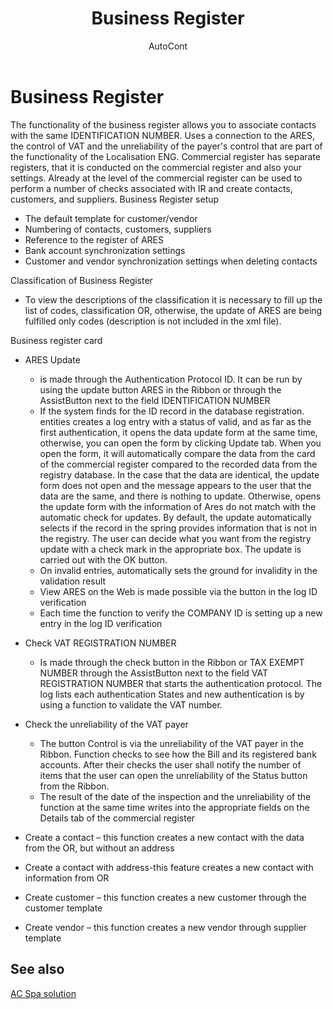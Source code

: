 ﻿---
    title: "Business Register"
    author: AutoCont
    ms.date: 04/30/2018
    ms.topic: article
    ms.prod: dynamics-nav-2017
    ms.contentlocale: en
    ms.lasthandoff: 04/30/2018
---

# Business Register 

The functionality of the business register allows you to associate contacts with the same IDENTIFICATION NUMBER. Uses a connection to the ARES, the control of VAT and the unreliability of the payer's control that are part of the functionality of the Localisation ENG. 
Commercial register has separate registers, that it is conducted on the commercial register and also your settings. Already at the level of the commercial register can be used to perform a number of checks associated with IR and create contacts, customers, and suppliers. 
Business Register setup
-	The default template for customer/vendor
-	Numbering of contacts, customers, suppliers
-	Reference to the register of ARES
-	Bank account synchronization settings
-	Customer and vendor synchronization settings when deleting contacts

Classification of Business Register
-	To view the descriptions of the classification it is necessary to fill up the list of codes, classification OR, otherwise, the update of ARES are being fulfilled only codes (description is not included in the xml file).

Business register card

-	ARES Update
	- 	is made through the Authentication Protocol ID. It can be run by using the update button ARES in the Ribbon or through the AssistButton next to the field IDENTIFICATION NUMBER
	- 	If the system finds for the ID record in the database registration. entities creates a log entry with a status of valid, and as far as the first authentication, it opens the data update form at the same time, otherwise, you can open the form by clicking Update tab. When you open the form, it will automatically compare the data from the card of the commercial register compared to the recorded data from the registry database. In the case that the data are identical, the update form does not open and the message appears to the user that the data are the same, and there is nothing to update. Otherwise, opens the update form with the information of Ares do not match with the automatic check for updates. By default, the update automatically selects if the record in the spring provides information that is not in the registry. The user can decide what you want from the registry update with a check mark in the appropriate box. The update is carried out with the OK button.
	- 	On invalid entries, automatically sets the ground for invalidity in the validation result
	- 	View ARES on the Web is made possible via the button in the log ID verification 
	- 	Each time the function to verify the COMPANY ID is setting up a new entry in the log ID verification

-	Check VAT REGISTRATION NUMBER
	- 	Is made through the check button in the Ribbon or TAX EXEMPT NUMBER through the AssistButton next to the field VAT REGISTRATION NUMBER that starts the authentication protocol. The log lists each authentication States and new authentication is by using a function to validate the VAT number.

-	Check the unreliability of the VAT payer
	- 	The button Control is via the unreliability of the VAT payer in the Ribbon. Function checks to see how the Bill and its registered bank accounts. After their checks the user shall notify the number of items that the user can open the unreliability of the Status button from the Ribbon.
	- 	The result of the date of the inspection and the unreliability of the function at the same time writes into the appropriate fields on the Details tab of the commercial register
-	Create a contact – this function creates a new contact with the data from the OR, but without an address
-	Create a contact with address-this feature creates a new contact with information from OR
-	Create customer – this function creates a new customer through the customer template
-	Create vendor – this function creates a new vendor through supplier template 



## <a name="see-also"></a>See also
[AC Spa solution](ac-spa-solution.md)